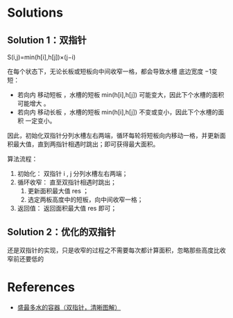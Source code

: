 # Solutions

## Solution 1：双指针
S(i,j)=min(h[i],h[j])×(j−i)

在每个状态下，无论长板或短板向中间收窄一格，都会导致水槽 底边宽度 −1变短：
- 若向内 移动短板 ，水槽的短板 min(h[i],h[j]) 可能变大，因此下个水槽的面积 可能增大 。
- 若向内 移动长板 ，水槽的短板 min(h[i],h[j]) 不变或变小，因此下个水槽的面积 一定变小。

因此，初始化双指针分列水槽左右两端，循环每轮将短板向内移动一格，并更新面积最大值，直到两指针相遇时跳出；即可获得最大面积。

算法流程：
1. 初始化： 双指针 i , j 分列水槽左右两端；
2. 循环收窄： 直至双指针相遇时跳出；
    1. 更新面积最大值 res ；
    2. 选定两板高度中的短板，向中间收窄一格；
3. 返回值： 返回面积最大值 res 即可；


## Solution 2：优化的双指针
还是双指针的实现，只是收窄的过程之不需要每次都计算面积，忽略那些高度比收窄前还要低的

# References
- [盛最多水的容器（双指针，清晰图解）](https://leetcode.cn/problems/container-with-most-water/solutions/11491/container-with-most-water-shuang-zhi-zhen-fa-yi-do/)